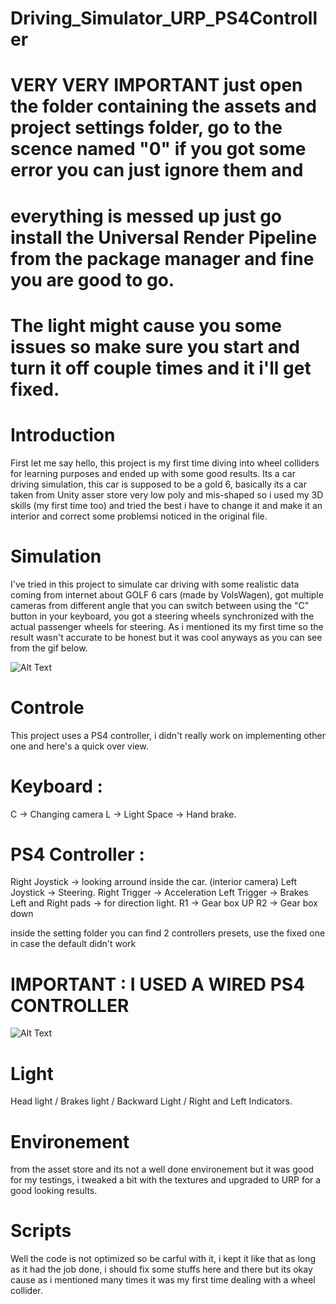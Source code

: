 # Driving_Simulator_URP_PS4Controller

# VERY VERY IMPORTANT just open the folder containing the assets and project settings folder, go to the scence named "0" if you got some error you can just ignore them and 
# everything is messed up just go install the Universal Render Pipeline from the package manager and fine you are good to go.
# The light might cause you some issues so make sure you start and turn it off couple times and it i'll get fixed.

# Introduction

  First let me say hello, this project is my first time diving into wheel colliders for learning purposes and ended up with some good results.
  Its a car driving simulation, this car is supposed to be a gold 6, basically its a car taken from Unity asser store very low poly and mis-shaped so i used my 3D skills (my first time too) and tried the best i have to change it and make it an interior and correct some problemsi noticed in the original file.
  
 # Simulation
 
  I've tried in this project to simulate car driving with some realistic data coming from internet about GOLF 6 cars (made by VolsWagen), got multiple cameras
  from different angle that you can switch between using the "C" button in your keyboard, you got a steering wheels synchronized with the actual passenger wheels for 
  steering. As i mentioned its my first time so the result wasn't accurate to be honest but it was cool anyways as you can see from the gif below.
  
  ![Alt Text](https://media.giphy.com/media/elcU48XMW7tlY9O2jC/giphy.gif)
  
  # Controle 
  
  This project uses a PS4 controller, i didn't really work on implementing other one and here's a quick over view.
  
  # Keyboard : 
  C -> Changing camera
  L -> Light
  Space -> Hand brake.
  
  # PS4 Controller : 
  
  Right Joystick -> looking arround inside the car. (interior camera)
  Left Joystick -> Steering.
  Right Trigger -> Acceleration
  Left Trigger -> Brakes
  Left and Right pads -> for direction light.
  R1 -> Gear box UP
  R2 -> Gear box down
  
  inside the setting folder you can find 2 controllers presets, use the fixed one in case the default didn't work 
  
  # IMPORTANT : I USED A WIRED PS4 CONTROLLER
  
  ![Alt Text](https://media.giphy.com/media/l0LWbMGKLJSDevb81M/giphy.gif)
  
  
  # Light
  
  Head light / Brakes light / Backward Light / Right and Left Indicators.
  
  # Environement
  
  from the asset store and its not a well done environement but it was good for my testings, i tweaked a bit with the textures and upgraded to URP for a good looking results.
  
  # Scripts 
  
  Well the code is not optimized so be carful with it, i kept it like that as long as it had the job done, i should fix some stuffs here and there but its okay cause as i mentioned many times it was my first time dealing with a wheel collider.
  
  
  
  
  
  
  
